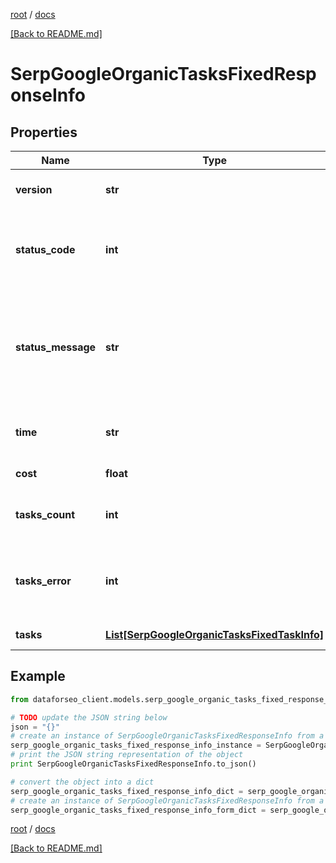 [root](./../ "root") / [docs](./ "docs")

[[Back to README.md]](./../README.md "[Back to README.md]")

# SerpGoogleOrganicTasksFixedResponseInfo

## Properties

Name | Type | Description | Notes
------------ | ------------- | ------------- | -------------
**version** | **str** | the current version of the API | [optional]
**status_code** | **int** | general status code you can find the full list of the response codes here | [optional]
**status_message** | **str** | general informational message you can find the full list of general informational messages here | [optional]
**time** | **str** | total execution time, seconds | [optional]
**cost** | **float** | total tasks cost, USD | [optional]
**tasks_count** | **int** | the number of tasks in the tasks array | [optional]
**tasks_error** | **int** | the number of tasks in the tasks array returned with an error | [optional]
**tasks** | [**List[SerpGoogleOrganicTasksFixedTaskInfo]**](SerpGoogleOrganicTasksFixedTaskInfo.md) | array of tasks | [optional]

## Example

```python
from dataforseo_client.models.serp_google_organic_tasks_fixed_response_info import SerpGoogleOrganicTasksFixedResponseInfo

# TODO update the JSON string below
json = "{}"
# create an instance of SerpGoogleOrganicTasksFixedResponseInfo from a JSON string
serp_google_organic_tasks_fixed_response_info_instance = SerpGoogleOrganicTasksFixedResponseInfo.from_json(json)
# print the JSON string representation of the object
print SerpGoogleOrganicTasksFixedResponseInfo.to_json()

# convert the object into a dict
serp_google_organic_tasks_fixed_response_info_dict = serp_google_organic_tasks_fixed_response_info_instance.to_dict()
# create an instance of SerpGoogleOrganicTasksFixedResponseInfo from a dict
serp_google_organic_tasks_fixed_response_info_form_dict = serp_google_organic_tasks_fixed_response_info.from_dict(serp_google_organic_tasks_fixed_response_info_dict)
```

  

[root](./../ "root") / [docs](./ "docs")

[[Back to README.md]](./../README.md "[Back to README.md]")